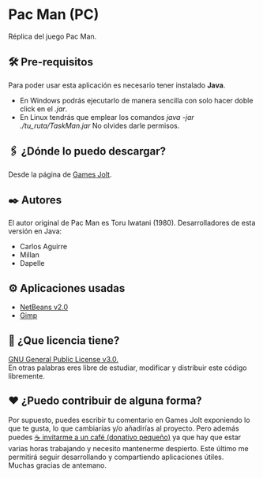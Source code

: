# Pac Man (PC)
Réplica del juego Pac Man.

## 🛠️ Pre-requisitos
Para poder usar esta aplicación es necesario tener instalado **Java**.
* En Windows podrás ejecutarlo de manera sencilla con solo hacer doble click en el _.jar_.
* En Linux tendrás que emplear los comandos _java -jar ./tu_ruta/TaskMan.jar_ No olvides darle permisos.

## 🖇️ ¿Dónde lo puedo descargar?
Desde la página de [Games Jolt](https://gamejolt.com/games/pacman/388808).

## ✒️ Autores
El autor original de Pac Man es Toru Iwatani (1980).
Desarrolladores de esta versión en Java:
* Carlos Aguirre
* Millan
* Dapelle

## ⚙️ Aplicaciones usadas
* [NetBeans v2.0](https://netbeans.org/)
* [Gimp](https://www.gimp.org/)

## 📄 ¿Que licencia tiene?
[GNU General Public License v3.0.](LICENSE) </br>
En otras palabras eres libre de estudiar, modificar y distribuir este código libremente.

## ❤️ ¿Puedo contribuir de alguna forma?
Por supuesto, puedes escribir tu comentario en Games Jolt exponiendo lo que te gusta, lo que cambiarías y/o añadirías al proyecto. Pero además puedes [☕ invitarme a un café (donativo pequeño)](https://ko-fi.com/carlosaguirrev) ya que hay que estar varias horas trabajando y necesito mantenerme despierto. Este último me permitirá seguir desarrollando y compartiendo aplicaciones útiles.</br>
Muchas gracias de antemano.
